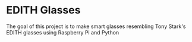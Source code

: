 # EDITH Glasses
The goal of this project is to make smart glasses resembling Tony Stark's EDITH glasses using Raspberry Pi and Python
